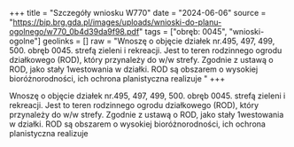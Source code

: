 +++
title = "Szczegóły wniosku W770"
date = "2024-06-06"
source = "https://bip.brg.gda.pl/images/uploads/wnioski-do-planu-ogolnego/w770_0b4d39da9f98.pdf"
tags = ["obręb: 0045", "wnioski-ogolne"]
geolinks = []
raw = "Wnoszę o objęcie działek nr.495, 497, 499, 500. obręb 0045. strefą zieleni i rekreacji. Jest to teren rodzinnego ogrodu działkowego (ROD), który przynależy do w/w strefy. Zgodnie z ustawą o ROD, jako stały 1westowania w działki. ROD są obszarem o wysokiej bioróżnorodności, ich ochrona planistyczna realizuje "
+++

Wnoszę o objęcie działek nr.495, 497, 499, 500. obręb 0045. strefą zieleni i rekreacji. Jest to teren
rodzinnego ogrodu działkowego (ROD), który przynależy do w/w strefy. Zgodnie z ustawą o ROD, jako stały
1westowania w działki. ROD są obszarem o wysokiej bioróżnorodności, ich ochrona planistyczna realizuje




